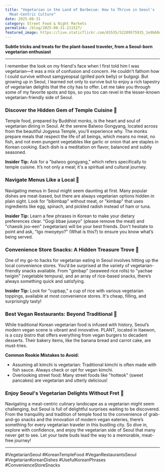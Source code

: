```yaml
---
title: "Vegetarian in the Land of Barbecue: How to Thrive in Seoul's
  Meat-Centric Culture"
date: 2025-08-31
category: Street Food & Night Markets
permalink: /blog/2025-08-31-211527/
featured_image: https://live.staticflickr.com/65535/52209575915_1e9b68deec.jpg
---
```


**Subtle tricks and treats for the plant-based traveler, from a Seoul-born vegetarian enthusiast**

---

I remember the look on my friend's face when I first told him I was vegetarian—it was a mix of confusion and concern. He couldn't fathom how I could survive without samgyeopsal (grilled pork belly) or bulgogi. But growing up in Seoul, I learned not only to survive but to enjoy a rich tapestry of vegetarian delights that the city has to offer. Let me take you through some of my favorite spots and tips, so you too can revel in the lesser-known vegetarian-friendly side of Seoul.

### Discover the Hidden Gem of Temple Cuisine 🌿

Temple food, prepared by Buddhist monks, is the heart and soul of vegetarian dining in Seoul. At the serene Balwoo Gongyang, located across from the beautiful Jogyesa Temple, you'll experience why. The monks prepare meals that respect the life of all beings, which means no meat, no fish, and not even pungent vegetables like garlic or onion that are staples in Korean cooking. Each dish is a meditation on flavor, balanced and subtly seasoned.

**Insider Tip:** Ask for a "balwoo gongyang," which refers specifically to temple cuisine. It’s not only a meal; it's a spiritual and cultural journey.

### Navigate Menus Like a Local 📜

Navigating menus in Seoul might seem daunting at first. Many popular dishes are meat-based, but there are always vegetarian options hidden in plain sight. Look for "bibimbap" without meat, or "kimbap" that uses ingredients like egg, spinach, and pickled radish instead of ham or tuna.

**Insider Tip:** Learn a few phrases in Korean to make your dietary preferences clear. "Gogi bbae juseyo" (please remove the meat) and "chaesik joo-een" (vegetarian) will be your best friends. Don't hesitate to point and ask, "Igo mwoyeyo?" (What is this?) to ensure you know what’s being served.

### Convenience Store Snacks: A Hidden Treasure Trove 🍙

One of my go-to hacks for vegetarian eating in Seoul involves hitting up the local convenience stores. You’d be surprised at the variety of vegetarian-friendly snacks available. From "gimbap" (seaweed rice rolls) to "yachae twigim" (vegetable tempura), and an array of rice-based snacks, there’s always something quick and satisfying.

**Insider Tip:** Look for "cupbap," a cup of rice with various vegetarian toppings, available at most convenience stores. It's cheap, filling, and surprisingly tasty!

### Best Vegan Restaurants: Beyond Traditional 🥗

While traditional Korean vegetarian food is infused with history, Seoul’s modern vegan scene is vibrant and innovative. PLANT, located in Itaewon, is a cozy bistro that offers everything from vegan burgers to decadent desserts. Their bakery items, like the banana bread and carrot cake, are must-tries.

**Common Rookie Mistakes to Avoid:**
- Assuming all kimchi is vegetarian: Traditional kimchi is often made with fish sauce. Always check or opt for vegan kimchi.
- Overlooking street food: Many street foods like "hotteok" (sweet pancakes) are vegetarian and utterly delicious!

### Enjoy Seoul's Vegetarian Delights Without Fret 🌼

Navigating a meat-centric culinary landscape as a vegetarian might seem challenging, but Seoul is full of delightful surprises waiting to be discovered. From the tranquility and tradition of temple food to the convenience of grab-and-go snacks and the innovation of modern vegan eateries, there’s something for every vegetarian traveler in this bustling city. So dive in, explore with confidence, and enjoy the vegetarian side of Seoul that many never get to see. Let your taste buds lead the way to a memorable, meat-free journey!

---

#VegetarianSeoul #KoreanTempleFood #VeganRestaurantsSeoul #VegetarianKoreanDishes #UsefulKoreanPhrases #ConvenienceStoreSnacks